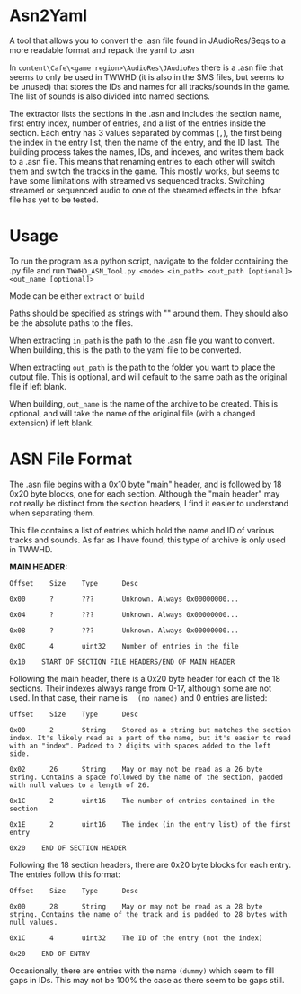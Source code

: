 # Asn2Yaml
A tool that allows you to convert the .asn file found in JAudioRes/Seqs to a more readable format and repack the yaml to .asn

In `content\Cafe\<game region>\AudioRes\JAudioRes` there is a .asn file that seems to only be used in TWWHD (it is also in the SMS files, but seems to be unused) that stores the IDs and names for all tracks/sounds in the game. The list of sounds is also divided into named sections.

The extractor lists the sections in the .asn and includes the section name, first entry index, number of entries, and a list of the entries inside the section. Each entry has 3 values separated by commas (`,`), the first being the index in the entry list, then the name of the entry, and the ID last. The building process takes the names, IDs, and indexes, and writes them back to a .asn file. This means that renaming entries to each other will switch them and switch the tracks in the game. This mostly works, but seems to have some limitations with streamed vs sequenced tracks. Switching streamed or sequenced audio to one of the streamed effects in the .bfsar file has yet to be tested.

# Usage
To run the program as a python script, navigate to the folder containing the .py file and run `TWWHD_ASN_Tool.py <mode> <in_path> <out_path [optional]> <out_name [optional]>`

Mode can be either `extract` or `build`

Paths should be specified as strings with "" around them. They should also be the absolute paths to the files.

When extracting `in_path` is the path to the .asn file you want to convert. When building, this is the path to the yaml file to be converted.

When extracting `out_path` is the path to the folder you want to place the output file. This is optional, and will default to the same path as the original file if left blank.

When building, `out_name` is the name of the archive to be created. This is optional, and will take the name of the original file (with a changed extension) if left blank.

# ASN File Format
The .asn file begins with a 0x10 byte "main" header, and is followed by 18 0x20 byte blocks, one for each section. Although the "main header" may not really be distinct from the section headers, I find it easier to understand when separating them.

This file contains a list of entries which hold the name and ID of various tracks and sounds.
As far as I have found, this type of archive is only used in TWWHD.

**MAIN HEADER:**

```
Offset    Size    Type      Desc

0x00      ?       ???       Unknown. Always 0x00000000...

0x04      ?       ???       Unknown. Always 0x00000000...

0x08      ?       ???       Unknown. Always 0x00000000...

0x0C      4       uint32    Number of entries in the file

0x10    START OF SECTION FILE HEADERS/END OF MAIN HEADER
```

Following the main header, there is a 0x20 byte header for each of the 18 sections. Their indexes always range from 0-17, although some are not used. In that case, their name is `  (no named)` and 0 entries are listed:

```
Offset    Size    Type      Desc

0x00      2       String    Stored as a string but matches the section index. It's likely read as a part of the name, but it's easier to read with an "index". Padded to 2 digits with spaces added to the left side.

0x02      26      String    May or may not be read as a 26 byte string. Contains a space followed by the name of the section, padded with null values to a length of 26.

0x1C      2       uint16    The number of entries contained in the section

0x1E      2       uint16    The index (in the entry list) of the first entry

0x20    END OF SECTION HEADER
```

Following the 18 section headers, there are 0x20 byte blocks for each entry. The entries follow this format:
```
Offset    Size    Type      Desc

0x00      28      String    May or may not be read as a 28 byte string. Contains the name of the track and is padded to 28 bytes with null values.

0x1C      4       uint32    The ID of the entry (not the index)

0x20    END OF ENTRY
```

Occasionally, there are entries with the name `(dummy)` which seem to fill gaps in IDs. This may not be 100% the case as there seem to be gaps still.

